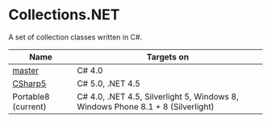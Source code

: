 # Collections.NET

A set of collection classes written in C#.

| Name  | Targets on  |
| ----- | ----------- |
| [master](https://github.com/mkloubert/Collections.NET)  | C# 4.0  |
| [CSharp5](https://github.com/mkloubert/Collections.NET/tree/CSharp5)  | C# 5.0, .NET 4.5  |
| Portable8 (current)  | C# 4.0, .NET 4.5, Silverlight 5, Windows 8, Windows Phone 8.1 + 8 (Silverlight)  |
